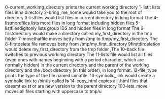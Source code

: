0-current_workimg_directory prints the current working directory
1-listit lists files inna directory
2-bring_me_home woukd take you to the root of directory
3-listfiles would list files in current directory in long format
The 4-listmorefiles lists more files in long format including hidden files
5-listfilesdigitonly lists group IDS and hidden files in long format
The 6-firstdirectory would make a directory called my_first_directory in the tmp folder
7-movethatfile moves betty from /tmp to /tmp/my_first_directory
The 8-firstdelete file removes betty from /tmp/my_first_directory
9firstdirdeletion would delete my_first_directory from the tmp folder
,The 10-back file switches to previous workimg directory
The 11-lists file would list all files (even ones with names beginning with a period character, which are normally hidden) in the current directory and the parent of the working directory and the /boot directory (in this order), in long format.
12-file_type prints the type of the file named iamafile.
13-symbolic_link would create a symbolic link to /bin/ls called __ls__
14-copy_html copies all .html files that doesmt exist or are new version to the parent directory
100-lets_move moves all files starting with uppercase to tmp/u
